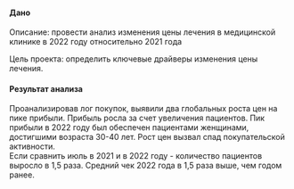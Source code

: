 #### Дано

Описание: провести анализ изменения цены лечения в медицинской клинике в 2022 году относительно 2021 года

Цель проекта: определить ключевые драйверы изменения цены лечения. 


#### Результат анализа
Проанализировав лог покупок, выявили два глобальных роста цен на пике прибыли. 
Прибыль росла за счет увеличения пациентов.
Пик прибыли в 2022 году был обеспечен пациентами женщинами, достигшими возраста 30-40 лет. 
Рост цен вызвал спад покупательской активности.  
Если сравнить июль в 2021 и в 2022 году  - количество пациентов выросло в 1,5 раза. 
Средний чек 2022 года в 1,5 раза выше, чем годом ранее.